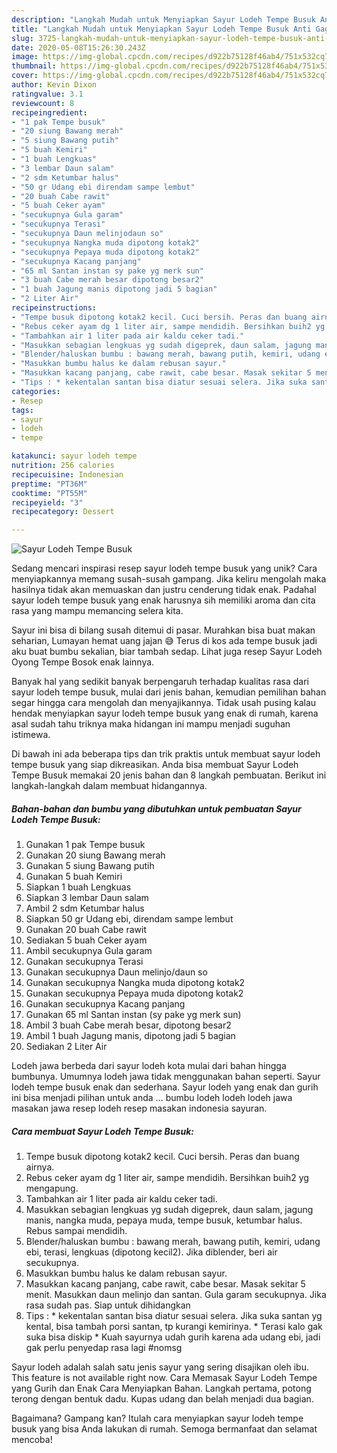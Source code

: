```yaml
---
description: "Langkah Mudah untuk Menyiapkan Sayur Lodeh Tempe Busuk Anti Gagal"
title: "Langkah Mudah untuk Menyiapkan Sayur Lodeh Tempe Busuk Anti Gagal"
slug: 3725-langkah-mudah-untuk-menyiapkan-sayur-lodeh-tempe-busuk-anti-gagal
date: 2020-05-08T15:26:30.243Z
image: https://img-global.cpcdn.com/recipes/d922b75128f46ab4/751x532cq70/sayur-lodeh-tempe-busuk-foto-resep-utama.jpg
thumbnail: https://img-global.cpcdn.com/recipes/d922b75128f46ab4/751x532cq70/sayur-lodeh-tempe-busuk-foto-resep-utama.jpg
cover: https://img-global.cpcdn.com/recipes/d922b75128f46ab4/751x532cq70/sayur-lodeh-tempe-busuk-foto-resep-utama.jpg
author: Kevin Dixon
ratingvalue: 3.1
reviewcount: 8
recipeingredient:
- "1 pak Tempe busuk"
- "20 siung Bawang merah"
- "5 siung Bawang putih"
- "5 buah Kemiri"
- "1 buah Lengkuas"
- "3 lembar Daun salam"
- "2 sdm Ketumbar halus"
- "50 gr Udang ebi direndam sampe lembut"
- "20 buah Cabe rawit"
- "5 buah Ceker ayam"
- "secukupnya Gula garam"
- "secukupnya Terasi"
- "secukupnya Daun melinjodaun so"
- "secukupnya Nangka muda dipotong kotak2"
- "secukupnya Pepaya muda dipotong kotak2"
- "secukupnya Kacang panjang"
- "65 ml Santan instan sy pake yg merk sun"
- "3 buah Cabe merah besar dipotong besar2"
- "1 buah Jagung manis dipotong jadi 5 bagian"
- "2 Liter Air"
recipeinstructions:
- "Tempe busuk dipotong kotak2 kecil. Cuci bersih. Peras dan buang airnya."
- "Rebus ceker ayam dg 1 liter air, sampe mendidih. Bersihkan buih2 yg mengapung."
- "Tambahkan air 1 liter pada air kaldu ceker tadi."
- "Masukkan sebagian lengkuas yg sudah digeprek, daun salam, jagung manis, nangka muda, pepaya muda, tempe busuk, ketumbar halus. Rebus sampai mendidih."
- "Blender/haluskan bumbu : bawang merah, bawang putih, kemiri, udang ebi, terasi, lengkuas (dipotong kecil2). Jika diblender, beri air secukupnya."
- "Masukkan bumbu halus ke dalam rebusan sayur."
- "Masukkan kacang panjang, cabe rawit, cabe besar. Masak sekitar 5 menit. Masukkan daun melinjo dan santan. Gula garam secukupnya. Jika rasa sudah pas. Siap untuk dihidangkan"
- "Tips : * kekentalan santan bisa diatur sesuai selera. Jika suka santan yg kental, bisa tambah porsi santan, tp kurangi kemirinya. * Terasi kalo gak suka bisa diskip * Kuah sayurnya udah gurih karena ada udang ebi, jadi gak perlu penyedap rasa lagi #nomsg"
categories:
- Resep
tags:
- sayur
- lodeh
- tempe

katakunci: sayur lodeh tempe 
nutrition: 256 calories
recipecuisine: Indonesian
preptime: "PT36M"
cooktime: "PT55M"
recipeyield: "3"
recipecategory: Dessert

---
```



![Sayur Lodeh Tempe Busuk](https://img-global.cpcdn.com/recipes/d922b75128f46ab4/751x532cq70/sayur-lodeh-tempe-busuk-foto-resep-utama.jpg)

Sedang mencari inspirasi resep sayur lodeh tempe busuk yang unik? Cara menyiapkannya memang susah-susah gampang. Jika keliru mengolah maka hasilnya tidak akan memuaskan dan justru cenderung tidak enak. Padahal sayur lodeh tempe busuk yang enak harusnya sih memiliki aroma dan cita rasa yang mampu memancing selera kita.

Sayur ini bisa di bilang susah ditemui di pasar. Murahkan bisa buat makan seharian, Lumayan hemat uang jajan 😅 Terus di kos ada tempe busuk jadi aku buat bumbu sekalian, biar tambah sedap. Lihat juga resep Sayur Lodeh Oyong Tempe Bosok enak lainnya.

Banyak hal yang sedikit banyak berpengaruh terhadap kualitas rasa dari sayur lodeh tempe busuk, mulai dari jenis bahan, kemudian pemilihan bahan segar hingga cara mengolah dan menyajikannya. Tidak usah pusing kalau hendak menyiapkan sayur lodeh tempe busuk yang enak di rumah, karena asal sudah tahu triknya maka hidangan ini mampu menjadi suguhan istimewa.


Di bawah ini ada beberapa tips dan trik praktis untuk membuat sayur lodeh tempe busuk yang siap dikreasikan. Anda bisa membuat Sayur Lodeh Tempe Busuk memakai 20 jenis bahan dan 8 langkah pembuatan. Berikut ini langkah-langkah dalam membuat hidangannya.

<!--inarticleads1-->

##### Bahan-bahan dan bumbu yang dibutuhkan untuk pembuatan Sayur Lodeh Tempe Busuk:

1. Gunakan 1 pak Tempe busuk
1. Gunakan 20 siung Bawang merah
1. Gunakan 5 siung Bawang putih
1. Gunakan 5 buah Kemiri
1. Siapkan 1 buah Lengkuas
1. Siapkan 3 lembar Daun salam
1. Ambil 2 sdm Ketumbar halus
1. Siapkan 50 gr Udang ebi, direndam sampe lembut
1. Gunakan 20 buah Cabe rawit
1. Sediakan 5 buah Ceker ayam
1. Ambil secukupnya Gula garam
1. Gunakan secukupnya Terasi
1. Gunakan secukupnya Daun melinjo/daun so
1. Gunakan secukupnya Nangka muda dipotong kotak2
1. Gunakan secukupnya Pepaya muda dipotong kotak2
1. Gunakan secukupnya Kacang panjang
1. Gunakan 65 ml Santan instan (sy pake yg merk sun)
1. Ambil 3 buah Cabe merah besar, dipotong besar2
1. Ambil 1 buah Jagung manis, dipotong jadi 5 bagian
1. Sediakan 2 Liter Air


Lodeh jawa berbeda dari sayur lodeh kota mulai dari bahan hingga bumbunya. Umumnya lodeh jawa tidak menggunakan bahan seperti. Sayur lodeh tempe busuk enak dan sederhana. Sayur lodeh yang enak dan gurih ini bisa menjadi pilihan untuk anda … bumbu lodeh lodeh lodeh jawa masakan jawa resep lodeh resep masakan indonesia sayuran. 

<!--inarticleads2-->

##### Cara membuat Sayur Lodeh Tempe Busuk:

1. Tempe busuk dipotong kotak2 kecil. Cuci bersih. Peras dan buang airnya.
1. Rebus ceker ayam dg 1 liter air, sampe mendidih. Bersihkan buih2 yg mengapung.
1. Tambahkan air 1 liter pada air kaldu ceker tadi.
1. Masukkan sebagian lengkuas yg sudah digeprek, daun salam, jagung manis, nangka muda, pepaya muda, tempe busuk, ketumbar halus. Rebus sampai mendidih.
1. Blender/haluskan bumbu : bawang merah, bawang putih, kemiri, udang ebi, terasi, lengkuas (dipotong kecil2). Jika diblender, beri air secukupnya.
1. Masukkan bumbu halus ke dalam rebusan sayur.
1. Masukkan kacang panjang, cabe rawit, cabe besar. Masak sekitar 5 menit. Masukkan daun melinjo dan santan. Gula garam secukupnya. Jika rasa sudah pas. Siap untuk dihidangkan
1. Tips : * kekentalan santan bisa diatur sesuai selera. Jika suka santan yg kental, bisa tambah porsi santan, tp kurangi kemirinya. * Terasi kalo gak suka bisa diskip * Kuah sayurnya udah gurih karena ada udang ebi, jadi gak perlu penyedap rasa lagi #nomsg


Sayur lodeh adalah salah satu jenis sayur yang sering disajikan oleh ibu. This feature is not available right now. Cara Memasak Sayur Lodeh Tempe yang Gurih dan Enak Cara Menyiapkan Bahan. Langkah pertama, potong terong dengan bentuk dadu. Kupas udang dan belah menjadi dua bagian. 

Bagaimana? Gampang kan? Itulah cara menyiapkan sayur lodeh tempe busuk yang bisa Anda lakukan di rumah. Semoga bermanfaat dan selamat mencoba!
